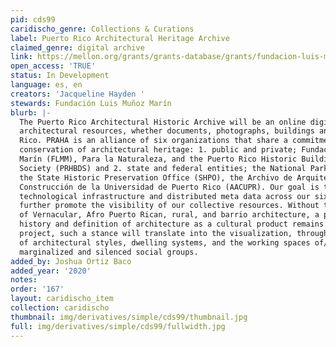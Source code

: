 ```yaml
---
pid: cds99
caridischo_genre: Collections & Curations
label: Puerto Rico Architectural Heritage Archive
claimed_genre: digital archive
link: https://mellon.org/grants/grants-database/grants/fundacion-luis-munoz-marin-inc/2004-07580/
open_access: 'TRUE'
status: In Development
language: es, en
creators: 'Jacqueline Hayden '
stewards: Fundación Luis Muñoz Marín
blurb: |-
  The Puerto Rico Architectural Historic Archive will be an online digital repository of
  architectural resources, whether documents, photographs, buildings and sites in Puerto
  Rico. PRAHA is an alliance of six organizations that share a commitment towards the
  conservation of architectural heritage: 1. public and private; Fundación Luis Muñoz
  Marín (FLMM), Para la Naturaleza, and the Puerto Rico Historic Buildings Drawings
  Society (PRHBDS) and 2. state and federal entities; the National Park Service (NPS),
  the State Historic Preservation Office (SHPO), the Archivo de Arquitectura y
  Construcción de la Universidad de Puerto Rico (AACUPR). Our goal is to share
  technological infrastructure and distributed meta data across our six organizations to
  further promote the visibility of our collective resources. Without the acknowledgement
  of Vernacular, Afro Puerto Rican, rural, and barrio architecture, a panoramic view of the
  history and definition of architecture as a cultural product remains incomplete. In this
  project, such a stance will translate into the visualization, through photographic records,
  of architectural styles, dwelling systems, and the working spaces of/for the historically
  marginalized and silenced social groups.
added_by: Joshua Ortiz Baco
added_year: '2020'
notes: 
order: '167'
layout: caridischo_item
collection: caridischo
thumbnail: img/derivatives/simple/cds99/thumbnail.jpg
full: img/derivatives/simple/cds99/fullwidth.jpg
---
```

